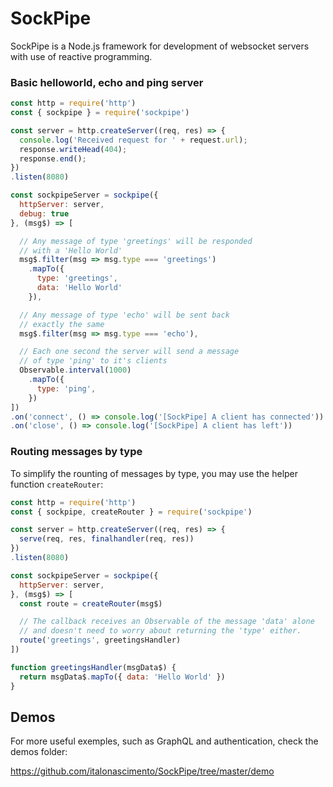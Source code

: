 # SockPipe

SockPipe is a Node.js framework for development of websocket servers with use
of reactive programming.

### Basic helloworld, echo and ping server

```js
const http = require('http')
const { sockpipe } = require('sockpipe')

const server = http.createServer((req, res) => {
  console.log('Received request for ' + request.url);
  response.writeHead(404);
  response.end();
})
.listen(8080)

const sockpipeServer = sockpipe({
  httpServer: server,
  debug: true
}, (msg$) => [

  // Any message of type 'greetings' will be responded
  // with a 'Hello World'
  msg$.filter(msg => msg.type === 'greetings')
    .mapTo({
      type: 'greetings',
      data: 'Hello World'
    }),

  // Any message of type 'echo' will be sent back
  // exactly the same
  msg$.filter(msg => msg.type === 'echo'),

  // Each one second the server will send a message
  // of type 'ping' to it's clients
  Observable.interval(1000)
    .mapTo({
      type: 'ping',
    })
])
.on('connect', () => console.log('[SockPipe] A client has connected'))
.on('close', () => console.log('[SockPipe] A client has left'))
```

### Routing messages by type

To simplify the rounting of messages by type, you may use the helper function
`createRouter`:

```js
const http = require('http')
const { sockpipe, createRouter } = require('sockpipe')

const server = http.createServer((req, res) => {
  serve(req, res, finalhandler(req, res))
})
.listen(8080)

const sockpipeServer = sockpipe({
  httpServer: server,
}, (msg$) => [
  const route = createRouter(msg$)

  // The callback receives an Observable of the message 'data' alone
  // and doesn't need to worry about returning the 'type' either.
  route('greetings', greetingsHandler)
])

function greetingsHandler(msgData$) {
  return msgData$.mapTo({ data: 'Hello World' })
}
```

## Demos

For more useful exemples, such as GraphQL and authentication, check the demos
folder:

https://github.com/italonascimento/SockPipe/tree/master/demo
